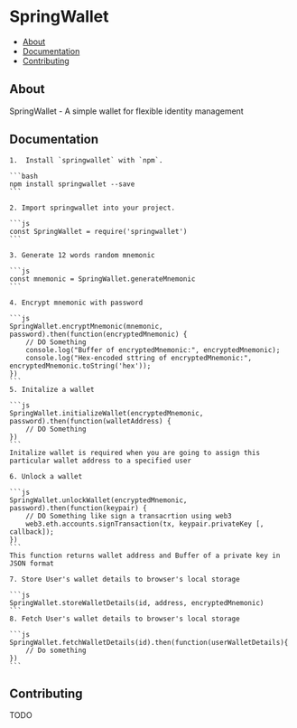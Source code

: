 # SpringWallet

- [About](#about)
- [Documentation](#documentation)
- [Contributing](#contributing)

## About

SpringWallet - A simple wallet for flexible identity management

## Documentation

    1.  Install `springwallet` with `npm`.

    ```bash
    npm install springwallet --save
    ```

    2. Import springwallet into your project.

    ```js
    const SpringWallet = require('springwallet')
    ```

    3. Generate 12 words random mnemonic

    ```js
    const mnemonic = SpringWallet.generateMnemonic
    ```

    4. Encrypt mnemonic with password

    ```js
    SpringWallet.encryptMnemonic(mnemonic, password).then(function(encryptedMnemonic) {
        // DO Something
        console.log("Buffer of encryptedMnemonic:", encryptedMnemonic);
        console.log("Hex-encoded sttring of encryptedMnemonic:", encryptedMnemonic.toString('hex'));
    })
    ```
    5. Initalize a wallet

    ```js
    SpringWallet.initializeWallet(encryptedMnemonic, password).then(function(walletAddress) {
        // DO Something
    })
    ```
    Initalize wallet is required when you are going to assign this particular wallet address to a specified user

    6. Unlock a wallet

    ```js
    SpringWallet.unlockWallet(encryptedMnemonic, password).then(function(keypair) {
        // DO Something like sign a transacrtion using web3
        web3.eth.accounts.signTransaction(tx, keypair.privateKey [, callback]);
    })
    ```
    This function returns wallet address and Buffer of a private key in JSON format

    7. Store User's wallet details to browser's local storage

    ```js
    SpringWallet.storeWalletDetails(id, address, encryptedMnemonic)
    ```
    8. Fetch User's wallet details to browser's local storage

    ```js
    SpringWallet.fetchWalletDetails(id).then(function(userWalletDetails){
        // Do something
    })
    ```

## Contributing

TODO
